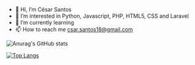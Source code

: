 - 👋 Hi, I’m César Santos 
- 👀 I’m interested in Python, Javascript, PHP, HTML5, CSS and Laravel
- 🌱 I’m currently learning 
- 📫 How to reach me csar.santos18@gmail.com

<!---
cesarsantos96/cesarsantos96 is a ✨ special ✨ repository because its `README.md` (this file) appears on your GitHub profile.
You can click the Preview link to take a look at your changes.
--->

![Anurag's GitHub stats](https://github-readme-stats.vercel.app/api?username=cesarsantos96&theme=default_repocard_icons=true)

[![Top Langs](https://github-readme-stats.vercel.app/api/top-langs/?username=cesarsantos96)](https://github.com/cesarsantos96/github-readme-stats)

